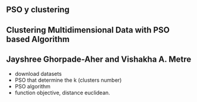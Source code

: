 ## PSO y clustering
## Clustering Multidimensional Data with PSO based Algorithm ##
## Jayshree Ghorpade-Aher and Vishakha A. Metre
* download datasets
* PSO that determine the k (clusters number)
* PSO  algorithm
* function objective, distance euclidean.
